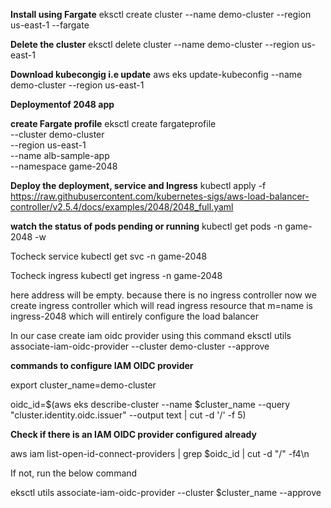 **Install using Fargate**
eksctl create cluster --name demo-cluster --region us-east-1 --fargate

**Delete the cluster**
eksctl delete cluster --name demo-cluster --region us-east-1

**Download kubecongig i.e update**
aws eks update-kubeconfig --name demo-cluster --region us-east-1

**Deploymentof 2048 app**

**create Fargate profile**
eksctl create fargateprofile \
    --cluster demo-cluster \
    --region us-east-1 \
    --name alb-sample-app \
    --namespace game-2048

**Deploy the deployment, service and Ingress**
kubectl apply -f https://raw.githubusercontent.com/kubernetes-sigs/aws-load-balancer-controller/v2.5.4/docs/examples/2048/2048_full.yaml

**watch the status of pods pending or running**
kubectl get pods -n game-2048 -w

 Tocheck service
 kubectl get svc -n game-2048
 
Tocheck ingress 
kubectl get ingress -n game-2048

here address will be empty. because there is no ingress controller
now we create ingress controller which will read ingress resource that m=name is ingress-2048 which will entirely configure the load balancer

In our case create iam oidc provider using this command 
eksctl utils associate-iam-oidc-provider --cluster demo-cluster --approve


**commands to configure IAM OIDC provider**

export cluster_name=demo-cluster

oidc_id=$(aws eks describe-cluster --name $cluster_name --query "cluster.identity.oidc.issuer" --output text | cut -d '/' -f 5) 

**Check if there is an IAM OIDC provider configured already** 

aws iam list-open-id-connect-providers | grep $oidc_id | cut -d "/" -f4\n

If not, run the below command

eksctl utils associate-iam-oidc-provider --cluster $cluster_name --approve
